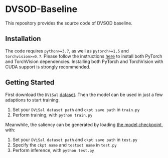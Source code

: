 # DVSOD-Baseline
This repository provides the source code of DVSOD baseline.

## Installation 

The code requires `python>=3.7`, as well as `pytorch>=1.5` and `torchvision>=0.7`. Please follow the instructions [here](https://pytorch.org/get-started/locally/) to install both PyTorch and TorchVision dependencies. Installing both PyTorch and TorchVision with CUDA support is strongly recommended.

## Getting Started

First download the `DViSal` [dataset](https://github.com/DVSOD/DVSOD-DViSal). Then the model can be used in just a few adaptions to start training:

1. Set your `DViSal dataset path` and `ckpt save path` in `train.py`
2. Perform training, with ```python train.py```

Meanwhile, the saliency can be generated by loading [the model checkpoint](XXX), with:
1. Set your `DViSal dataset path` and `ckpt save path` in `test.py`
2. Specify the `ckpt name` and `testset name` in `test.py`
3. Perform inference, with ```python test.py```




